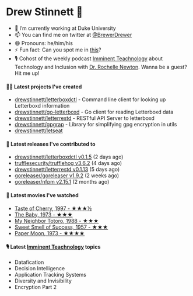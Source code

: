 
# Drew Stinnett 👋

- 🔭 I’m currently working at Duke University
- 📫 You can find me on twitter at [@BrewerDrewer](https://twitter.com/BrewerDrewer)
- 😄 Pronouns: he/him/his
- ⚡ Fun fact: Can you spot me in [this](https://www.youtube.com/watch?v=oL9WnB0qHBA)?
- 🎙 Cohost of the weekly podcast [Imminent Teachnology](https://podcast.imminentteachnology.com/) about Technology and Inclusion with [Dr. Rochelle Newton](https://www.linkedin.com/in/drrochellenewton/). Wanna be a guest? Hit me up!

#### 👨‍💻 Latest projects I've created
- [drewstinnett/letterboxdctl](https://github.com/drewstinnett/letterboxdctl) - Command line client for looking up Letterboxd information
- [drewstinnett/go-letterboxd](https://github.com/drewstinnett/go-letterboxd) - Go client for reading Letterboxd data
- [drewstinnett/letterrestd](https://github.com/drewstinnett/letterrestd) - RESTful API Server to letterboxd
- [drewstinnett/gpgrap](https://github.com/drewstinnett/gpgrap) - Library for simplifying gpg encryption in utils
- [drewstinnett/letseat](https://github.com/drewstinnett/letseat)

#### 🚀 Latest releases I've contributed to
- [drewstinnett/letterboxdctl v0.1.5](https://github.com/drewstinnett/letterboxdctl/releases/tag/v0.1.5) (2 days ago)
- [trufflesecurity/trufflehog v3.6.2](https://github.com/trufflesecurity/trufflehog/releases/tag/v3.6.2) (4 days ago)
- [drewstinnett/letterrestd v0.1.13](https://github.com/drewstinnett/letterrestd/releases/tag/v0.1.13) (5 days ago)
- [goreleaser/goreleaser v1.9.2](https://github.com/goreleaser/goreleaser/releases/tag/v1.9.2) (2 weeks ago)
- [goreleaser/nfpm v2.15.1](https://github.com/goreleaser/nfpm/releases/tag/v2.15.1) (2 months ago)

#### 🍿 Latest movies I've watched
- [Taste of Cherry, 1997 - ★★★½](https://letterboxd.com/mondodrew/film/taste-of-cherry/)
- [The Baby, 1973 - ★★★](https://letterboxd.com/mondodrew/film/the-baby/)
- [My Neighbor Totoro, 1988 - ★★★](https://letterboxd.com/mondodrew/film/my-neighbor-totoro/)
- [Sweet Smell of Success, 1957 - ★★★](https://letterboxd.com/mondodrew/film/sweet-smell-of-success/)
- [Paper Moon, 1973 - ★★★★](https://letterboxd.com/mondodrew/film/paper-moon/)

#### 🎙 Latest [Imminent Teachnology](https://podcast.imminentteachnology.com/) topics
- Datafication
- Decision Intelligence
- Application Tracking Systems
- Diversity and Invisibility
- Encryption Part 2